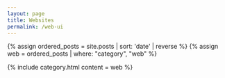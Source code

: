 ```yaml
---
layout: page
title: Websites
permalink: /web-ui
---
```

<!-- Posts preprocessing -->
{% assign ordered_posts = site.posts | sort: 'date' | reverse %}
{% assign web = ordered_posts | where: "category", "web" %}

{% include category.html content = web %}

<script>
    /* Modal reactivity */
    
    // Get elements in variables
    var btn = document.getElementsByClassName("button");
    var modals = document.getElementsByClassName("modal");
    var spans = document.getElementsByClassName("close");

    // For loop to make buttons reactive
    for (let i in btn){
        // Open modal on button click
        btn[i].onclick = function(){
          modals[i].style.display = "block";
        }
        // Close modal on click (x)
        spans[i].onclick = function(){
          modals[i].style.display = "none";
        }
    }
</script>